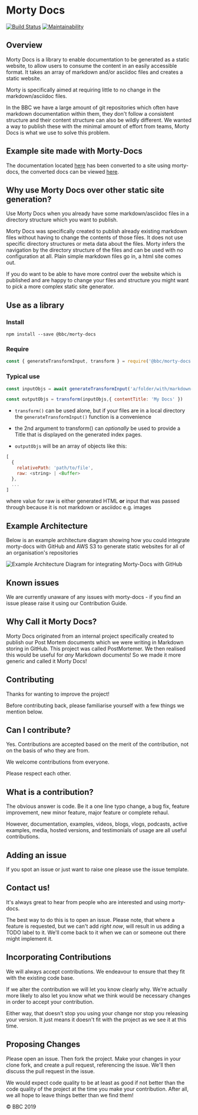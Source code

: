 # Morty Docs

[![Build Status](https://travis-ci.com/bbc/morty-docs.svg?branch=master)](https://travis-ci.com/bbc/morty-docs)
[![Maintainability](https://api.codeclimate.com/v1/badges/99927fb03004d8d44134/maintainability)](https://codeclimate.com/github/bbc/morty-docs/maintainability)

## Overview

Morty Docs is a library to enable documentation to be generated as a static
website, to allow users to consume the content in an easily accessible format.
It takes an array of markdown and/or asciidoc files and creates a static website.

Morty is specifically aimed at requiring little to no change in the markdown/asciidoc files.

In the BBC we have a large amount of git repositories which often have markdown documentation within them, they don't follow a consistent structure and their content structure can also be wildly different. We wanted a way to publish these with the minimal amount of effort from teams, Morty Docs is what we use to solve this problem.

## Example site made with Morty-Docs

The documentation located [here](https://github.com/bbc/lrud) has been converted to a site using morty-docs, the converted docs can be viewed [here](https://bbc.github.io/morty-docs/).

## Why use Morty Docs over other static site generation?

Use Morty Docs when you already have some markdown/asciidoc files in a directory structure which you want to publish.

Morty Docs was specifically created to publish already existing markdown files without having to change the contents of those files.
It does not use specific directory structures or meta data about the files.
Morty infers the navigation by the directory structure of the files and can be used with no configuration at all.
Plain simple markdown files go in, a html site comes out.

If you do want to be able to have more control over the website which is published and are happy to change your files and structure you might want to pick a more complex static site generator.

## Use as a library

### Install

`npm install --save @bbc/morty-docs`

### Require

```javascript
const { generateTransformInput, transform } = require('@bbc/morty-docs')
```

### Typical use

```javascript
const inputObjs = await generateTransformInput('a/folder/with/markdown-files')

const outputObjs = transform(inputObjs,{ contentTitle: 'My Docs' })
```

- `transform()` can be used alone, but if your files are in a local
directory the `generateTransformInput()` function is a convenience
- the 2nd argument to transform() can *optionally* be used to provide a Title
that is displayed on the generated index pages.

- `outputObjs` will be an array of objects like this:

``` javascript
[
  {
    relativePath: 'path/to/file',
    raw: <string> | <Buffer>
  },
  ...
]
```

where value for raw is either generated HTML **or** input that was passed
through because it is not markdown or asciidoc e.g. images

## Example Architecture

Below is an example architecture diagram showing how you could integrate morty-docs with GitHub and AWS S3 to generate static websites for all of an organisation's repositories

![Example Architecture Diagram for integrating Morty-Docs with GitHub](docs/morty-architecture-diagram.png)

## Known issues

We are currently unaware of any issues with morty-docs - if you find an issue
please raise it using our Contribution Guide.

## Why Call it Morty Docs?

Morty Docs originated from an internal project specifically created to publish
our Post Mortem documents which we were writing in Markdown storing in GitHub.
This project was called PostMortemer. We then realised this would be useful for
_any_ Markdown documents! So we made it more generic and called it Morty Docs!

## Contributing

Thanks for wanting to improve the project!

Before contributing back, please familiarise yourself with a few things
we mention below.

## Can I contribute?

Yes.  Contributions are accepted based on the merit of the contribution,
not on the basis of who they are from.

We welcome contributions from everyone.

Please respect each other.

## What is a contribution?

The obvious answer is code.  Be it a one line typo change, a bug fix,
feature improvement, new minor feature, major feature or complete rehaul.

However, documentation, examples, videos, blogs, vlogs, podcasts, active
examples, media, hosted versions, and testimonials of usage are all
useful contributions.

## Adding an issue

If you spot an issue or just want to raise one please use the issue template.

## Contact us!

It's always great to hear from people who are interested and
using morty-docs.

The best way to do this is to open an issue.  Please note, that where a
feature is requested, but we can't add *right now*, will result in us
adding a TODO label to it. We'll come back to it when we can or someone
out there might implement it.

## Incorporating Contributions

We will always accept contributions. We endeavour to ensure that they
fit with the existing code base.

If we alter the contribution we will let you know clearly why. We're
actually more likely to also let you know what we think would be
necessary changes in order to accept your contribution.

Either way, that doesn't stop you using your change nor stop you releasing
your version.  It just means it doesn't fit with the project as we see it
at this time.

## Proposing Changes

Please open an issue.  Then fork the project.  Make your changes in your
clone fork, and create a pull request, referencing the issue. We'll then
discuss the pull request in the issue.

We would expect code quality to be at least as good if not better than
the code quality of the project at the time you make your contribution.
After all, we all hope to leave things better than we find them!

© BBC 2019
